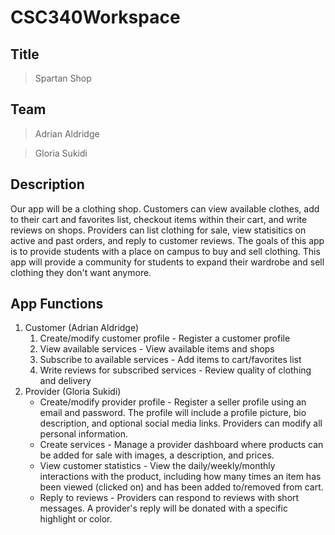 # CSC340Workspace 

## Title
> Spartan Shop

## Team
> Adrian Aldridge

> Gloria Sukidi

## Description
Our app will be a clothing shop. Customers can view available clothes, add to their cart and favorites list, checkout items within their cart, and write reviews on shops. Providers can list clothing for sale, view statisitics on active and past orders, and reply to customer reviews. The goals of this app is to provide students with a place on campus to buy and sell clothing. This app will provide a community for students to expand their wardrobe and sell clothing they don't want anymore.

## App Functions
1. Customer (Adrian Aldridge)
    1. Create/modify customer profile - Register a customer profile
    2. View available services - View available items and shops
    3. Subscribe to available services - Add items to cart/favorites list
    4. Write reviews for subscribed services - Review quality of clothing and delivery 
2. Provider (Gloria Sukidi)
    - Create/modify provider profile - Register a seller profile using an email and password. The profile will include a profile picture, bio description, and optional social media links. Providers can modify all personal information.
    - Create services - Manage a provider dashboard where products can be added for sale with images, a description, and prices.
    - View customer statistics - View the daily/weekly/monthly interactions with the product, including how many times an item has been viewed (clicked on) and has been added to/removed from cart.
    - Reply to reviews - Providers can respond to reviews with short messages. A provider's reply will be donated with a specific highlight or color.


